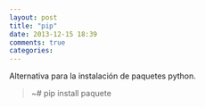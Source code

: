 ```yaml
---
layout: post
title: "pip"
date: 2013-12-15 18:39
comments: true
categories: 
---
```

Alternativa para la instalación de paquetes python.

>~# pip install paquete

